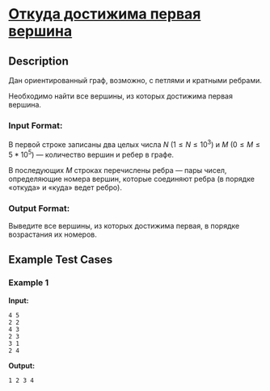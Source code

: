 # [Откуда достижима первая вершина](link)

## Description

Дан ориентированный граф, возможно, с петлями и кратными ребрами.

Необходимо найти все вершины, из которых достижима первая вершина.
### Input Format:

В первой строке записаны два целых числа $N$ ($1 \leq N \leq 10^3$) и $M$ ($0 \leq M \leq 5 * 10^5$) — количество вершин и ребер в графе.

В последующих $M$ строках перечислены ребра — пары чисел, определяющие номера вершин, которые соединяют ребра (в порядке «откуда» и «куда» ведет ребро).

### Output Format:

Выведите все вершины, из которых достижима первая, в порядке возрастания их номеров.

## Example Test Cases

### Example 1

**Input:**
```
4 5
2 2
4 3
2 3
3 1
2 4

```

**Output:**
```
1 2 3 4
```

